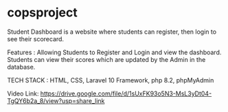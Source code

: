 # copsproject
Student Dashboard is a website where students can register, then login to see their scorecard.

Features :
Allowing Students to Register and Login and view the dashboard.
Students can view their scores which are updated by the Admin in the database.

TECH STACK : HTML, CSS, Laravel 10 Framework, php 8.2, phpMyAdmin

Video Link: https://drive.google.com/file/d/1sUxFK93o5N3-MsL3yDt04-TgQY6b2a_8/view?usp=share_link
